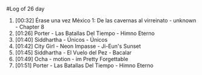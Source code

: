 #Log of 26 day

1. [00:32] Érase una vez México 1: De las cavernas al virreinato - unknown - Chapter 8
1. [01:26] Porter - Las Batallas Del Tiempo - Himno Eterno
1. [01:40] Siddhartha - Únicos - Únicos
1. [01:42] City Girl - Neon Impasse - Ji-Eun's Sunset
1. [01:45] Siddhartha - El Vuelo del Pez - Bacalar
1. [01:49] Ocha - motion - im Pretty Forgettable
1. [01:51] Porter - Las Batallas Del Tiempo - Himno Eterno
